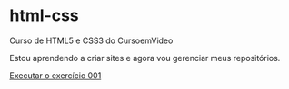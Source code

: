# html-css
 Curso de HTML5 e CSS3 do CursoemVideo

Estou aprendendo a criar sites e agora vou gerenciar meus repositórios.

<a href="https://https://almeidadan.github.io/html-css/exercicios/ex001/">Executar o exercício 001</a>